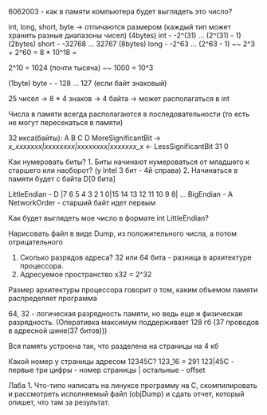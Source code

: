 6062003 - как в памяти компьютера будет выглядеть это число?

int, long, short, byte -> отличаются размером (каждый тип может хранить разные диапазоны чисел)
(4bytes) int -      -2^(31) ... (2^(31) - 1)
(2bytes) short - -32768 ... 32767
(8bytes) long -  -2^63 ... (2^63 - 1) ~~ 2^3 + 2^60 = 8 * 10^18 = 

2^10 = 1024 (почти тысяча) ~~ 1000 = 10^3

(1byte) byte -    - 128 ... 127 (если байт знаковый)

25 чисел -> 8 * 4 знаков -> 4 байта -> может располагаться в int

Числа в памяти всегда располагаются в последовательности (то есть не могут пересекаться в памяти)

32 икса(байты):                   A          B              C             D
MoreSignificantBit -> _x_xxxxxxx|xxxxxxxx|xxxxxxxx|xxxxxxx_x_ <- LessSignificantBit
                                 31                                                       0

Как нумеровать биты?
	1. Биты начинают нумероваться от младшего к старшего или наоборот? (у Intel 3 бит - 4й справа)
	2. Начинаться в памяти будет с байта D[0 бита]

 LittleEndian - D   |7 6 5 4 3 2 1 0|15 14 13 12 11 10 9 8| ...
 BigEndian    - A
NetworkOrder - старший байт идет первым

Как будет выглядеть мое число в формате int 
LittleEndian?

Нарисовать файл в виде Dump, из положительного числа, а потом отрицательного

1. Сколько разрядов адреса? 32 или 64 бита - разница в архитектуре процессора.
2. Адресуемое пространство x32 = 2^32 

Размер архитектуры процессора говорит о том, каким объемом памяти распределяет программа

64, 32 - логическая разрядность памяти, но ведь еще и физическая разрядность. (Оперативка максимум поддерживает 128 гб (37 проводов в адресной шине(37 битов)))

Вся память устроена так, что разделена на страницы на 4 кб

Какой номер у страницы адресом 12345C?
123_16 = 291         123|45C - первые три цифры - номер страницы | остальные - offset

Лаба 1. Что-типо написать на линуксе программу на C, скомпилировать и рассмотреть исполняемый файл (objDump) и сдать отчет, который опишет, что там за результат.